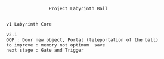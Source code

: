      				Project Labyrinth Ball
     
     
    v1 Labyrinth Core
    
    v2.1
    OOP : Door new object, Portal (teleportation of the ball)
    to improve : memory not optimum  save
    next stage : Gate and Trigger
